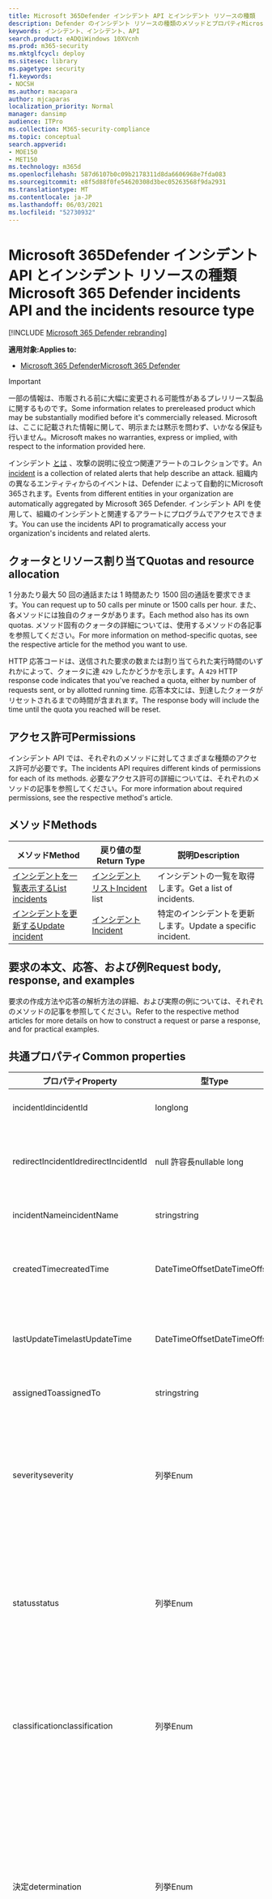 ```yaml
---
title: Microsoft 365Defender インシデント API とインシデント リソースの種類
description: Defender のインシデント リソースの種類のメソッドとプロパティMicrosoft 365する
keywords: インシデント、インシデント、API
search.product: eADQiWindows 10XVcnh
ms.prod: m365-security
ms.mktglfcycl: deploy
ms.sitesec: library
ms.pagetype: security
f1.keywords:
- NOCSH
ms.author: macapara
author: mjcaparas
localization_priority: Normal
manager: dansimp
audience: ITPro
ms.collection: M365-security-compliance
ms.topic: conceptual
search.appverid:
- MOE150
- MET150
ms.technology: m365d
ms.openlocfilehash: 587d6107b0c09b2178311d8da6606968e7fda083
ms.sourcegitcommit: e8f5d88f0fe54620308d3bec05263568f9da2931
ms.translationtype: MT
ms.contentlocale: ja-JP
ms.lasthandoff: 06/03/2021
ms.locfileid: "52730932"
---
```

# <a name="microsoft-365-defender-incidents-api-and-the-incidents-resource-type"></a><span data-ttu-id="a70fb-104">Microsoft 365Defender インシデント API とインシデント リソースの種類</span><span class="sxs-lookup"><span data-stu-id="a70fb-104">Microsoft 365 Defender incidents API and the incidents resource type</span></span>

[!INCLUDE [Microsoft 365 Defender rebranding](../includes/microsoft-defender.md)]

<span data-ttu-id="a70fb-105">**適用対象:**</span><span class="sxs-lookup"><span data-stu-id="a70fb-105">**Applies to:**</span></span>

- [<span data-ttu-id="a70fb-106">Microsoft 365 Defender</span><span class="sxs-lookup"><span data-stu-id="a70fb-106">Microsoft 365 Defender</span></span>](https://go.microsoft.com/fwlink/?linkid=2118804)

> [!IMPORTANT]
> <span data-ttu-id="a70fb-107">一部の情報は、市販される前に大幅に変更される可能性があるプレリリース製品に関するものです。</span><span class="sxs-lookup"><span data-stu-id="a70fb-107">Some information relates to prereleased product which may be substantially modified before it's commercially released.</span></span> <span data-ttu-id="a70fb-108">Microsoft は、ここに記載された情報に関して、明示または黙示を問わず、いかなる保証も行いません。</span><span class="sxs-lookup"><span data-stu-id="a70fb-108">Microsoft makes no warranties, express or implied, with respect to the information provided here.</span></span>

<span data-ttu-id="a70fb-109">インシデント [とは](incidents-overview.md) 、攻撃の説明に役立つ関連アラートのコレクションです。</span><span class="sxs-lookup"><span data-stu-id="a70fb-109">An [incident](incidents-overview.md) is a collection of related alerts that help describe an attack.</span></span> <span data-ttu-id="a70fb-110">組織内の異なるエンティティからのイベントは、Defender によって自動的にMicrosoft 365されます。</span><span class="sxs-lookup"><span data-stu-id="a70fb-110">Events from different entities in your organization are automatically aggregated by Microsoft 365 Defender.</span></span> <span data-ttu-id="a70fb-111">インシデント API を使用して、組織のインシデントと関連するアラートにプログラムでアクセスできます。</span><span class="sxs-lookup"><span data-stu-id="a70fb-111">You can use the incidents API to programatically access your organization's incidents and related alerts.</span></span>

## <a name="quotas-and-resource-allocation"></a><span data-ttu-id="a70fb-112">クォータとリソース割り当て</span><span class="sxs-lookup"><span data-stu-id="a70fb-112">Quotas and resource allocation</span></span>

<span data-ttu-id="a70fb-113">1 分あたり最大 50 回の通話または 1 時間あたり 1500 回の通話を要求できます。</span><span class="sxs-lookup"><span data-stu-id="a70fb-113">You can request up to 50 calls per minute or 1500 calls per hour.</span></span> <span data-ttu-id="a70fb-114">また、各メソッドには独自のクォータがあります。</span><span class="sxs-lookup"><span data-stu-id="a70fb-114">Each method also has its own quotas.</span></span> <span data-ttu-id="a70fb-115">メソッド固有のクォータの詳細については、使用するメソッドの各記事を参照してください。</span><span class="sxs-lookup"><span data-stu-id="a70fb-115">For more information on method-specific quotas, see the respective article for the method you want to use.</span></span>

<span data-ttu-id="a70fb-116">HTTP 応答コードは、送信された要求の数または割り当てられた実行時間のいずれかによって、クォータに達 `429` したかどうかを示します。</span><span class="sxs-lookup"><span data-stu-id="a70fb-116">A `429` HTTP response code indicates that you've reached a quota, either by number of requests sent, or by allotted running time.</span></span> <span data-ttu-id="a70fb-117">応答本文には、到達したクォータがリセットされるまでの時間が含まれます。</span><span class="sxs-lookup"><span data-stu-id="a70fb-117">The response body will include the time until the quota you reached will be reset.</span></span>

## <a name="permissions"></a><span data-ttu-id="a70fb-118">アクセス許可</span><span class="sxs-lookup"><span data-stu-id="a70fb-118">Permissions</span></span>

<span data-ttu-id="a70fb-119">インシデント API では、それぞれのメソッドに対してさまざまな種類のアクセス許可が必要です。</span><span class="sxs-lookup"><span data-stu-id="a70fb-119">The incidents API requires different kinds of permissions for each of its methods.</span></span> <span data-ttu-id="a70fb-120">必要なアクセス許可の詳細については、それぞれのメソッドの記事を参照してください。</span><span class="sxs-lookup"><span data-stu-id="a70fb-120">For more information about required permissions, see the respective method's article.</span></span>

## <a name="methods"></a><span data-ttu-id="a70fb-121">メソッド</span><span class="sxs-lookup"><span data-stu-id="a70fb-121">Methods</span></span>

<span data-ttu-id="a70fb-122">メソッド</span><span class="sxs-lookup"><span data-stu-id="a70fb-122">Method</span></span> | <span data-ttu-id="a70fb-123">戻り値の型</span><span class="sxs-lookup"><span data-stu-id="a70fb-123">Return Type</span></span> | <span data-ttu-id="a70fb-124">説明</span><span class="sxs-lookup"><span data-stu-id="a70fb-124">Description</span></span>
-|-|-
[<span data-ttu-id="a70fb-125">インシデントを一覧表示する</span><span class="sxs-lookup"><span data-stu-id="a70fb-125">List incidents</span></span>](api-list-incidents.md) | <span data-ttu-id="a70fb-126">[インシデント リスト](api-incident.md)</span><span class="sxs-lookup"><span data-stu-id="a70fb-126">[Incident](api-incident.md) list</span></span> | <span data-ttu-id="a70fb-127">インシデントの一覧を取得します。</span><span class="sxs-lookup"><span data-stu-id="a70fb-127">Get a list of incidents.</span></span>
[<span data-ttu-id="a70fb-128">インシデントを更新する</span><span class="sxs-lookup"><span data-stu-id="a70fb-128">Update incident</span></span>](api-update-incidents.md) | [<span data-ttu-id="a70fb-129">インシデント</span><span class="sxs-lookup"><span data-stu-id="a70fb-129">Incident</span></span>](api-incident.md) | <span data-ttu-id="a70fb-130">特定のインシデントを更新します。</span><span class="sxs-lookup"><span data-stu-id="a70fb-130">Update a specific incident.</span></span>

## <a name="request-body-response-and-examples"></a><span data-ttu-id="a70fb-131">要求の本文、応答、および例</span><span class="sxs-lookup"><span data-stu-id="a70fb-131">Request body, response, and examples</span></span>

<span data-ttu-id="a70fb-132">要求の作成方法や応答の解析方法の詳細、および実際の例については、それぞれのメソッドの記事を参照してください。</span><span class="sxs-lookup"><span data-stu-id="a70fb-132">Refer to the respective method articles for more details on how to construct a request or parse a response, and for practical examples.</span></span>

## <a name="common-properties"></a><span data-ttu-id="a70fb-133">共通プロパティ</span><span class="sxs-lookup"><span data-stu-id="a70fb-133">Common properties</span></span>

<span data-ttu-id="a70fb-134">プロパティ</span><span class="sxs-lookup"><span data-stu-id="a70fb-134">Property</span></span> | <span data-ttu-id="a70fb-135">型</span><span class="sxs-lookup"><span data-stu-id="a70fb-135">Type</span></span> | <span data-ttu-id="a70fb-136">説明</span><span class="sxs-lookup"><span data-stu-id="a70fb-136">Description</span></span>
-|-|-
<span data-ttu-id="a70fb-137">incidentId</span><span class="sxs-lookup"><span data-stu-id="a70fb-137">incidentId</span></span> | <span data-ttu-id="a70fb-138">long</span><span class="sxs-lookup"><span data-stu-id="a70fb-138">long</span></span> | <span data-ttu-id="a70fb-139">インシデントの一意の ID。</span><span class="sxs-lookup"><span data-stu-id="a70fb-139">Incident unique ID.</span></span>
<span data-ttu-id="a70fb-140">redirectIncidentId</span><span class="sxs-lookup"><span data-stu-id="a70fb-140">redirectIncidentId</span></span> | <span data-ttu-id="a70fb-141">null 許容長</span><span class="sxs-lookup"><span data-stu-id="a70fb-141">nullable long</span></span> | <span data-ttu-id="a70fb-142">現在のインシデントが結合されたインシデント ID。</span><span class="sxs-lookup"><span data-stu-id="a70fb-142">The Incident ID the current Incident was merged to.</span></span>
<span data-ttu-id="a70fb-143">incidentName</span><span class="sxs-lookup"><span data-stu-id="a70fb-143">incidentName</span></span> | <span data-ttu-id="a70fb-144">string</span><span class="sxs-lookup"><span data-stu-id="a70fb-144">string</span></span> | <span data-ttu-id="a70fb-145">インシデントの名前。</span><span class="sxs-lookup"><span data-stu-id="a70fb-145">The name of the Incident.</span></span>
<span data-ttu-id="a70fb-146">createdTime</span><span class="sxs-lookup"><span data-stu-id="a70fb-146">createdTime</span></span> | <span data-ttu-id="a70fb-147">DateTimeOffset</span><span class="sxs-lookup"><span data-stu-id="a70fb-147">DateTimeOffset</span></span> | <span data-ttu-id="a70fb-148">インシデントが作成された日付と時刻 (UTC)。</span><span class="sxs-lookup"><span data-stu-id="a70fb-148">The date and time (in UTC) the Incident was created.</span></span>
<span data-ttu-id="a70fb-149">lastUpdateTime</span><span class="sxs-lookup"><span data-stu-id="a70fb-149">lastUpdateTime</span></span> | <span data-ttu-id="a70fb-150">DateTimeOffset</span><span class="sxs-lookup"><span data-stu-id="a70fb-150">DateTimeOffset</span></span> | <span data-ttu-id="a70fb-151">インシデントが最後に更新された日時 (UTC)。</span><span class="sxs-lookup"><span data-stu-id="a70fb-151">The date and time (in UTC) the Incident was last updated.</span></span>
<span data-ttu-id="a70fb-152">assignedTo</span><span class="sxs-lookup"><span data-stu-id="a70fb-152">assignedTo</span></span> | <span data-ttu-id="a70fb-153">string</span><span class="sxs-lookup"><span data-stu-id="a70fb-153">string</span></span> | <span data-ttu-id="a70fb-154">インシデントの所有者。</span><span class="sxs-lookup"><span data-stu-id="a70fb-154">Owner of the Incident.</span></span>
<span data-ttu-id="a70fb-155">severity</span><span class="sxs-lookup"><span data-stu-id="a70fb-155">severity</span></span> | <span data-ttu-id="a70fb-156">列挙</span><span class="sxs-lookup"><span data-stu-id="a70fb-156">Enum</span></span> | <span data-ttu-id="a70fb-157">インシデントの重大度。</span><span class="sxs-lookup"><span data-stu-id="a70fb-157">Severity of the Incident.</span></span> <span data-ttu-id="a70fb-158">使用できる値は ```UnSpecified``` ```Informational``` ```Low``` 、、、、、 ```Medium``` および ```High``` です。</span><span class="sxs-lookup"><span data-stu-id="a70fb-158">Possible values are: ```UnSpecified```, ```Informational```, ```Low```, ```Medium```, and ```High```.</span></span>
<span data-ttu-id="a70fb-159">status</span><span class="sxs-lookup"><span data-stu-id="a70fb-159">status</span></span> | <span data-ttu-id="a70fb-160">列挙</span><span class="sxs-lookup"><span data-stu-id="a70fb-160">Enum</span></span> | <span data-ttu-id="a70fb-161">インシデントの現在の状態を指定します。</span><span class="sxs-lookup"><span data-stu-id="a70fb-161">Specifies the current status of the incident.</span></span> <span data-ttu-id="a70fb-162">使用できる値は ```Active``` ```Resolved``` 、、、および ```Redirected``` です。</span><span class="sxs-lookup"><span data-stu-id="a70fb-162">Possible values are: ```Active```, ```Resolved```, and ```Redirected```.</span></span>
<span data-ttu-id="a70fb-163">classification</span><span class="sxs-lookup"><span data-stu-id="a70fb-163">classification</span></span> | <span data-ttu-id="a70fb-164">列挙</span><span class="sxs-lookup"><span data-stu-id="a70fb-164">Enum</span></span> | <span data-ttu-id="a70fb-165">インシデントの仕様。</span><span class="sxs-lookup"><span data-stu-id="a70fb-165">Specification of the incident.</span></span> <span data-ttu-id="a70fb-166">可能な値は、```Unknown```、```FalsePositive```、```TruePositive``` です。</span><span class="sxs-lookup"><span data-stu-id="a70fb-166">Possible values are: ```Unknown```, ```FalsePositive```, ```TruePositive```.</span></span>
<span data-ttu-id="a70fb-167">決定</span><span class="sxs-lookup"><span data-stu-id="a70fb-167">determination</span></span> | <span data-ttu-id="a70fb-168">列挙</span><span class="sxs-lookup"><span data-stu-id="a70fb-168">Enum</span></span> | <span data-ttu-id="a70fb-169">インシデントの決定を指定します。</span><span class="sxs-lookup"><span data-stu-id="a70fb-169">Specifies the determination of the incident.</span></span> <span data-ttu-id="a70fb-170">可能な値は、```NotAvailable```、```Apt```、```Malware```、```SecurityPersonnel```、```SecurityTesting```、```UnwantedSoftware```、```Other``` です。</span><span class="sxs-lookup"><span data-stu-id="a70fb-170">Possible values are: ```NotAvailable```, ```Apt```, ```Malware```, ```SecurityPersonnel```, ```SecurityTesting```, ```UnwantedSoftware```, ```Other```.</span></span>
<span data-ttu-id="a70fb-171">tags</span><span class="sxs-lookup"><span data-stu-id="a70fb-171">tags</span></span> | <span data-ttu-id="a70fb-172">string List</span><span class="sxs-lookup"><span data-stu-id="a70fb-172">string List</span></span> | <span data-ttu-id="a70fb-173">インシデント タグの一覧。</span><span class="sxs-lookup"><span data-stu-id="a70fb-173">List of Incident tags.</span></span>
<span data-ttu-id="a70fb-174">comments</span><span class="sxs-lookup"><span data-stu-id="a70fb-174">comments</span></span> | <span data-ttu-id="a70fb-175">インシデント コメントの一覧</span><span class="sxs-lookup"><span data-stu-id="a70fb-175">List of incident comments</span></span> | <span data-ttu-id="a70fb-176">インシデント コメント オブジェクトには、コメント文字列、createBy 文字列、createTime 日付時刻が含まれます。</span><span class="sxs-lookup"><span data-stu-id="a70fb-176">Incident Comment object contains: comment string, createdBy string, and createTime date time.</span></span>
<span data-ttu-id="a70fb-177">アラート</span><span class="sxs-lookup"><span data-stu-id="a70fb-177">alerts</span></span> | <span data-ttu-id="a70fb-178">アラート リスト</span><span class="sxs-lookup"><span data-stu-id="a70fb-178">Alert List</span></span> | <span data-ttu-id="a70fb-179">関連するアラートの一覧。</span><span class="sxs-lookup"><span data-stu-id="a70fb-179">List of related alerts.</span></span> <span data-ttu-id="a70fb-180">「List Incidents [API」のドキュメントの例](api-list-incidents.md) を参照してください。</span><span class="sxs-lookup"><span data-stu-id="a70fb-180">See examples at [List incidents](api-list-incidents.md) API documentation.</span></span>

## <a name="related-articles"></a><span data-ttu-id="a70fb-181">関連資料</span><span class="sxs-lookup"><span data-stu-id="a70fb-181">Related articles</span></span>

- [<span data-ttu-id="a70fb-182">Microsoft 365Defender API の概要</span><span class="sxs-lookup"><span data-stu-id="a70fb-182">Microsoft 365 Defender APIs overview</span></span>](api-overview.md)
- [<span data-ttu-id="a70fb-183">インシデントの概要</span><span class="sxs-lookup"><span data-stu-id="a70fb-183">Incidents overview</span></span>](incidents-overview.md)
- [<span data-ttu-id="a70fb-184">インシデント API の一覧表示</span><span class="sxs-lookup"><span data-stu-id="a70fb-184">List incidents API</span></span>](api-list-incidents.md)
- [<span data-ttu-id="a70fb-185">インシデント API の更新</span><span class="sxs-lookup"><span data-stu-id="a70fb-185">Update incident API</span></span>](api-update-incidents.md)
